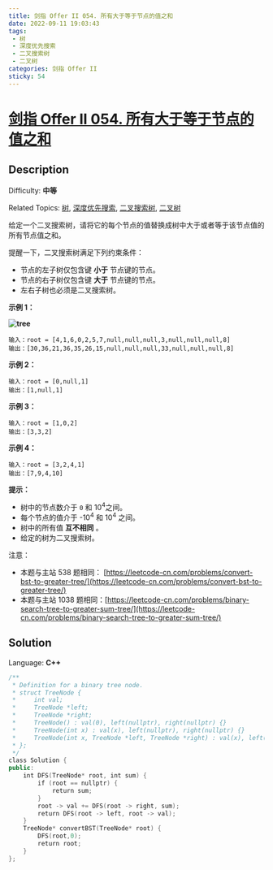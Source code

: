```yaml
---
title: 剑指 Offer II 054. 所有大于等于节点的值之和
date: 2022-09-11 19:03:43
tags: 
 - 树
 - 深度优先搜索
 - 二叉搜索树
 - 二叉树
categories: 剑指 Offer II
sticky: 54
---
```


# [剑指 Offer II 054\. 所有大于等于节点的值之和](https://leetcode.cn/problems/w6cpku/)

## Description

Difficulty: **中等**  

Related Topics: [树](https://leetcode.cn/tag/tree/), [深度优先搜索](https://leetcode.cn/tag/depth-first-search/), [二叉搜索树](https://leetcode.cn/tag/binary-search-tree/), [二叉树](https://leetcode.cn/tag/binary-tree/)


<span style="font-size:10.5pt"><span style="font-family:Calibri"><span style="font-size:10.5000pt"><span style="font-family:宋体"><font face="宋体">给定一个二叉搜索树，请将它的每个</font></span></span></span></span>节点<span style="font-size:10.5pt"><span style="font-family:Calibri"><span style="font-size:10.5000pt"><span style="font-family:宋体"><font face="宋体">的值替换成树中大于或者等于该</font></span></span></span></span>节点<span style="font-size:10.5pt"><span style="font-family:Calibri"><span style="font-size:10.5000pt"><span style="font-family:宋体"><font face="宋体">值的所有</font></span></span></span></span>节点<span style="font-size:10.5pt"><span style="font-family:Calibri"><span style="font-size:10.5000pt"><span style="font-family:宋体"><font face="宋体">值之和。</font></span></span></span></span>

提醒一下，二叉搜索树满足下列约束条件：

*   节点的左子树仅包含键 **小于** 节点键的节点。
*   节点的右子树仅包含键 **大于** 节点键的节点。
*   左右子树也必须是二叉搜索树。

**示例 1：**

**![tree](https://cdn.staticaly.com/gh/Poseidon-HL/image-hosting@master/20220919/tree.4bfq4k2urb40.webp)**

```
输入：root = [4,1,6,0,2,5,7,null,null,null,3,null,null,null,8]
输出：[30,36,21,36,35,26,15,null,null,null,33,null,null,null,8]
```

**示例 2：**

```
输入：root = [0,null,1]
输出：[1,null,1]
```

**示例 3：**

```
输入：root = [1,0,2]
输出：[3,3,2]
```

**示例 4：**

```
输入：root = [3,2,4,1]
输出：[7,9,4,10]
```

**提示：**

*   树中的节点数介于 `0` 和 10<sup>4</sup>之间。
*   每个节点的值介于 -10<sup>4</sup> 和 10<sup>4</sup> 之间。
*   树中的所有值 **互不相同** 。
*   给定的树为二叉搜索树。

注意：

*   本题与主站 538 题相同： [https://leetcode-cn.com/problems/convert-bst-to-greater-tree/](https://leetcode-cn.com/problems/convert-bst-to-greater-tree/)
*   本题与主站 1038 题相同：[https://leetcode-cn.com/problems/binary-search-tree-to-greater-sum-tree/](https://leetcode-cn.com/problems/binary-search-tree-to-greater-sum-tree/)


## Solution

Language: **C++**

```c++
/**
 * Definition for a binary tree node.
 * struct TreeNode {
 *     int val;
 *     TreeNode *left;
 *     TreeNode *right;
 *     TreeNode() : val(0), left(nullptr), right(nullptr) {}
 *     TreeNode(int x) : val(x), left(nullptr), right(nullptr) {}
 *     TreeNode(int x, TreeNode *left, TreeNode *right) : val(x), left(left), right(right) {}
 * };
 */
class Solution {
public:
    int DFS(TreeNode* root, int sum) {
        if (root == nullptr) {
            return sum;
        }
        root -> val += DFS(root -> right, sum);
        return DFS(root -> left, root -> val);
    }
    TreeNode* convertBST(TreeNode* root) {
        DFS(root,0);
        return root;
    }
};
```